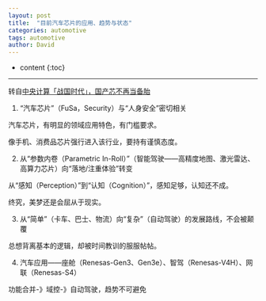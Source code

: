```yaml
---
layout: post
title:  "目前汽车芯片的应用、趋势与状态"
categories: automotive
tags: automotive
author: David
---
```


* content
{:toc}

---

转自[中央计算「战国时代」，国产芯不再当备胎](https://www.leiphone.com/category/chips/waxhXax9O44vc6gg.html)


1. “汽车芯片”（FuSa，Security）与“人身安全”密切相关

汽车芯片，有明显的领域应用特色，有门槛要求。

像手机、消费品芯片强行进入该行业，要持有谨慎态度。

2. 从“参数内卷（Parametric In-Roll）”（智能驾驶——高精度地图、激光雷达、高算力芯片）向“落地/注重体验”转变

从“感知（Perception）”到“认知（Cognition）”，感知足够，认知还不成。

终究，美梦还是会屈从于现实。

3. 从“简单”（卡车、巴士、物流）向“复杂”（自动驾驶）的发展路线，不会被颠覆

总想背离基本的逻辑，却被时间教训的服服帖帖。

4. 汽车应用——座舱（Renesas-Gen3、Gen3e）、智驾（Renesas-V4H）、网联（Renesas-S4）

功能合并-》域控-》自动驾驶，趋势不可避免